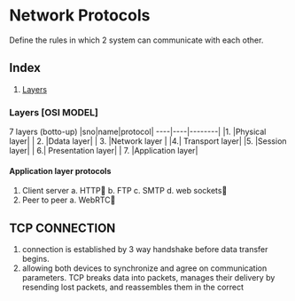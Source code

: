 # Network Protocols

Define the rules in which 2 system can communicate with each other.

## Index

1. [Layers]()

### Layers [OSI MODEL]

7 layers (botto-up)
|sno|name|protocol|
----|----|--------|
|1. |Physical layer|
| 2. |Ddata layer|
| 3. |Network layer |
|4.| Transport layer|
|5. |Session layer|
| 6.| Presentation layer|
| 7. |Application layer|

#### Application layer protocols

1. Client server
   a. HTTP🌟
   b. FTP
   c. SMTP
   d. web sockets🌟
2. Peer to peer
   a. WebRTC🌟

## TCP CONNECTION

1. connection is established by 3 way handshake before data transfer begins.
2. allowing both devices to synchronize and agree on communication parameters. TCP breaks data into packets, manages their delivery by resending lost packets, and reassembles them in the correct
